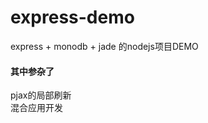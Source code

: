 # express-demo
<p>express + monodb + jade 的nodejs项目DEMO</p>
<h4>其中参杂了</h4>
<p>
  pjax的局部刷新</br>
  混合应用开发
</p>
